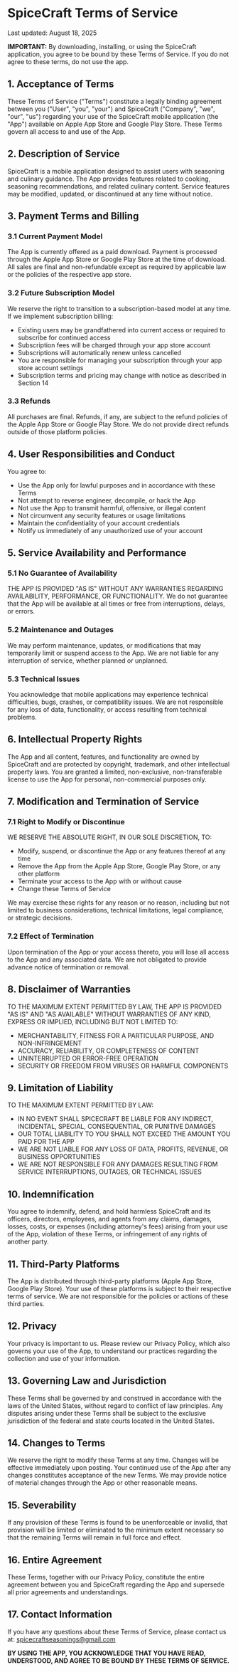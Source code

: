 SpiceCraft Terms of Service
===========================

Last updated: August 18, 2025

**IMPORTANT:** By downloading, installing, or using the SpiceCraft application, you agree to be bound by these Terms of Service. If you do not agree to these terms, do not use the app.

## 1. Acceptance of Terms

These Terms of Service ("Terms") constitute a legally binding agreement between you ("User", "you", "your") and SpiceCraft ("Company", "we", "our", "us") regarding your use of the SpiceCraft mobile application (the "App") available on Apple App Store and Google Play Store. These Terms govern all access to and use of the App.

## 2. Description of Service

SpiceCraft is a mobile application designed to assist users with seasoning and culinary guidance. The App provides features related to cooking, seasoning recommendations, and related culinary content. Service features may be modified, updated, or discontinued at any time without notice.

## 3. Payment Terms and Billing

### 3.1 Current Payment Model

The App is currently offered as a paid download. Payment is processed through the Apple App Store or Google Play Store at the time of download. All sales are final and non-refundable except as required by applicable law or the policies of the respective app store.

### 3.2 Future Subscription Model

We reserve the right to transition to a subscription-based model at any time. If we implement subscription billing:

- Existing users may be grandfathered into current access or required to subscribe for continued access
- Subscription fees will be charged through your app store account
- Subscriptions will automatically renew unless cancelled
- You are responsible for managing your subscription through your app store account settings
- Subscription terms and pricing may change with notice as described in Section 14

### 3.3 Refunds

All purchases are final. Refunds, if any, are subject to the refund policies of the Apple App Store or Google Play Store. We do not provide direct refunds outside of those platform policies.

## 4. User Responsibilities and Conduct

You agree to:

- Use the App only for lawful purposes and in accordance with these Terms
- Not attempt to reverse engineer, decompile, or hack the App
- Not use the App to transmit harmful, offensive, or illegal content
- Not circumvent any security features or usage limitations
- Maintain the confidentiality of your account credentials
- Notify us immediately of any unauthorized use of your account

## 5. Service Availability and Performance

### 5.1 No Guarantee of Availability

THE APP IS PROVIDED "AS IS" WITHOUT ANY WARRANTIES REGARDING AVAILABILITY, PERFORMANCE, OR FUNCTIONALITY. We do not guarantee that the App will be available at all times or free from interruptions, delays, or errors.

### 5.2 Maintenance and Outages

We may perform maintenance, updates, or modifications that may temporarily limit or suspend access to the App. We are not liable for any interruption of service, whether planned or unplanned.

### 5.3 Technical Issues

You acknowledge that mobile applications may experience technical difficulties, bugs, crashes, or compatibility issues. We are not responsible for any loss of data, functionality, or access resulting from technical problems.

## 6. Intellectual Property Rights

The App and all content, features, and functionality are owned by SpiceCraft and are protected by copyright, trademark, and other intellectual property laws. You are granted a limited, non-exclusive, non-transferable license to use the App for personal, non-commercial purposes only.

## 7. Modification and Termination of Service

### 7.1 Right to Modify or Discontinue

WE RESERVE THE ABSOLUTE RIGHT, IN OUR SOLE DISCRETION, TO:

- Modify, suspend, or discontinue the App or any features thereof at any time
- Remove the App from the Apple App Store, Google Play Store, or any other platform
- Terminate your access to the App with or without cause
- Change these Terms of Service

We may exercise these rights for any reason or no reason, including but not limited to business considerations, technical limitations, legal compliance, or strategic decisions.

### 7.2 Effect of Termination

Upon termination of the App or your access thereto, you will lose all access to the App and any associated data. We are not obligated to provide advance notice of termination or removal.

## 8. Disclaimer of Warranties

TO THE MAXIMUM EXTENT PERMITTED BY LAW, THE APP IS PROVIDED "AS IS" AND "AS AVAILABLE" WITHOUT WARRANTIES OF ANY KIND, EXPRESS OR IMPLIED, INCLUDING BUT NOT LIMITED TO:

- MERCHANTABILITY, FITNESS FOR A PARTICULAR PURPOSE, AND NON-INFRINGEMENT
- ACCURACY, RELIABILITY, OR COMPLETENESS OF CONTENT
- UNINTERRUPTED OR ERROR-FREE OPERATION
- SECURITY OR FREEDOM FROM VIRUSES OR HARMFUL COMPONENTS

## 9. Limitation of Liability

TO THE MAXIMUM EXTENT PERMITTED BY LAW:

- IN NO EVENT SHALL SPICECRAFT BE LIABLE FOR ANY INDIRECT, INCIDENTAL, SPECIAL, CONSEQUENTIAL, OR PUNITIVE DAMAGES
- OUR TOTAL LIABILITY TO YOU SHALL NOT EXCEED THE AMOUNT YOU PAID FOR THE APP
- WE ARE NOT LIABLE FOR ANY LOSS OF DATA, PROFITS, REVENUE, OR BUSINESS OPPORTUNITIES
- WE ARE NOT RESPONSIBLE FOR ANY DAMAGES RESULTING FROM SERVICE INTERRUPTIONS, OUTAGES, OR TECHNICAL ISSUES

## 10. Indemnification

You agree to indemnify, defend, and hold harmless SpiceCraft and its officers, directors, employees, and agents from any claims, damages, losses, costs, or expenses (including attorney's fees) arising from your use of the App, violation of these Terms, or infringement of any rights of another party.

## 11. Third-Party Platforms

The App is distributed through third-party platforms (Apple App Store, Google Play Store). Your use of these platforms is subject to their respective terms of service. We are not responsible for the policies or actions of these third parties.

## 12. Privacy

Your privacy is important to us. Please review our Privacy Policy, which also governs your use of the App, to understand our practices regarding the collection and use of your information.

## 13. Governing Law and Jurisdiction

These Terms shall be governed by and construed in accordance with the laws of the United States, without regard to conflict of law principles. Any disputes arising under these Terms shall be subject to the exclusive jurisdiction of the federal and state courts located in the United States.

## 14. Changes to Terms

We reserve the right to modify these Terms at any time. Changes will be effective immediately upon posting. Your continued use of the App after any changes constitutes acceptance of the new Terms. We may provide notice of material changes through the App or other reasonable means.

## 15. Severability

If any provision of these Terms is found to be unenforceable or invalid, that provision will be limited or eliminated to the minimum extent necessary so that the remaining Terms will remain in full force and effect.

## 16. Entire Agreement

These Terms, together with our Privacy Policy, constitute the entire agreement between you and SpiceCraft regarding the App and supersede all prior agreements and understandings.

## 17. Contact Information

If you have any questions about these Terms of Service, please contact us at: spicecraftseasonings@gmail.com

**BY USING THE APP, YOU ACKNOWLEDGE THAT YOU HAVE READ, UNDERSTOOD, AND AGREE TO BE BOUND BY THESE TERMS OF SERVICE.**
